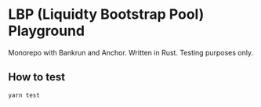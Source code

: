 # LBP (Liquidty Bootstrap Pool) Playground

Monorepo with Bankrun and Anchor. Written in Rust. Testing purposes only.

## How to test

```
yarn test
```
